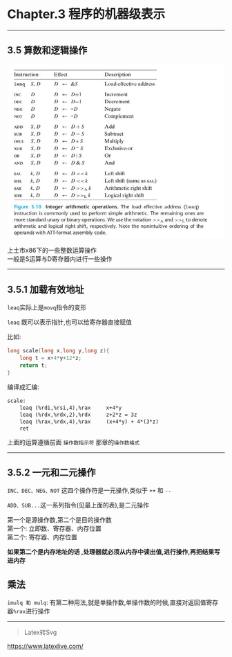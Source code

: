 # Chapter.3 程序的机器级表示

--------------

## 3.5 算数和逻辑操作

![](s1.jpg)

上土市x86下的一些整数运算操作  
一般是S运算与D寄存器内进行一些操作

--------------

## 3.5.1 加载有效地址

`leaq`实际上是`movq`指令的变形

`leaq` 既可以表示指针,也可以给寄存器直接赋值

比如:

```cpp
long scale(long x,long y,long z){
    long t = x+4*y+12*z;
    return t;
}
```

编译成汇编:

```
scale:
    leaq (%rdi,%rsi,4),%rax     x+4*y
    leaq (%rdx,%rdx,2),%rdx     z+2*z = 3z
    leaq (%rax,%rdx,4),%rax     (x+4*y) + 4*(3*z) 
    ret
```

上面的运算遵循前面 `操作数指示符` 那章的`操作数格式`  

--------------

## 3.5.2 一元和二元操作

`INC、DEC、NEG、NOT` 这四个操作符是一元操作,类似于 `++` 和 `--`

`ADD、SUB...`这一系列指令(见最上面的表),是二元操作  

第一个是源操作数,第二个是目的操作数  
第一个: 立即数、寄存器、内存位置  
第二个: 寄存器、内存位置

**如果第二个是内存地址的话 ,处理器就必须从内存中读出值,进行操作,再把结果写进内存**

## 乘法

`imulq 和 mulq`: 有第二种用法,就是单操作数,单操作数的时候,直接对返回值寄存器`%rax`进行操作


--------------


> Latex转Svg

https://www.latexlive.com/